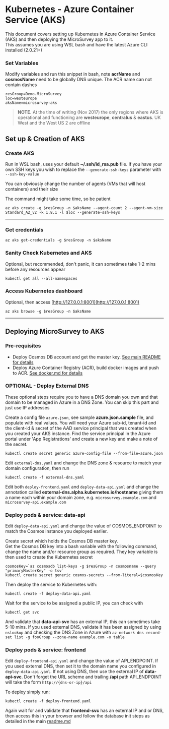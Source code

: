 # Kubernetes - Azure Container Service (AKS)
This document covers setting up Kubernetes in Azure Container Service (AKS) and then deploying the MicroSurvey app to it.  
This assumes you are using WSL bash and have the latest Azure CLI installed (2.0.21+)

### Set Variables
Modify variables and run this snippet in bash, note **acrName** and **cosmosName** need to be globally DNS unique. The ACR name can not contain dashes

```
resGroup=Demo.MicroSurvey
loc=westeurope
aksName=microsurvey-aks
```

> **NOTE.** At the time of writing (Nov 2017) the only regions where AKS is operational and functioning are **westeurope**, **centralus** & **eastus**. UK West and the West US 2 are offline

## Set up & Creation of AKS

### Create AKS 
Run in WSL bash, uses your default **~/.ssh/id_rsa.pub** file. If you have your own SSH keys you wish to replace the `--generate-ssh-keys` parameter with `--ssh-key-value`

You can obviously change the number of agents (VMs that will host containers) and their size

The command might take some time, so be patient 
```
az aks create -g $resGroup -n $aksName --agent-count 2 --agent-vm-size Standard_A2_v2 -k 1.8.1 -l $loc --generate-ssh-keys
```

---

### Get credentials
```
az aks get-credentials -g $resGroup -n $aksName
```

### Sanity Check Kubernetes and AKS
Optional, but recommended, don't panic, it can sometimes take 1-2 mins before any resources appear
```
kubectl get all --all-namespaces
```

### Access Kubernetes dashboard 
Optional, then access [http://127.0.0.1:8001](http://127.0.0.1:8001)
```
az aks browse -g $resGroup -n $aksName
```

---

## Deploying MicroSurvey to AKS

### Pre-requisites 
- Deploy Cosmos DB account and get the master key. [See main README for details](../#db)
- Deploy Azure Container Registry (ACR), build docker images and push to ACR. [See docker.md for details](docker.md)

### OPTIONAL - Deploy External DNS
These optional steps require you to have a DNS domain you own and that domain to be managed in Azure in a DNS Zone. You can skip this part and just use IP addresses

Create a config file `azure.json`, see sample **azure.json.sample** file, and populate with real values. You will need your Azure sub-id, tenant-id and the client-id & secret of the AAD service principal that was created when you created your AKS instance. Find the service principal in the Azure portal under 'App Registrations' and create a new key and make a note of the secret.

```
kubectl create secret generic azure-config-file --from-file=azure.json
```

Edit `external-dns.yaml` and change the DNS zone & resource to match your domain configuration, then run
```
kubectl create -f external-dns.yaml
```

Edit both `deploy-frontend.yaml` and `deploy-data-api.yaml` and change the annotation called **external-dns.alpha.kubernetes.io&#8203;/&#8203;hostname** giving them a name each within your domain zone, e.g. `microsurvey.example.com` and `microsurvey-api.example.com`


### Deploy pods & service: data-api
Edit `deploy-data-api.yaml` and change the value of COSMOS_ENDPOINT to match the Cosmos instance you deployed earlier. 

Create secret which holds the Cosmos DB master key.  
Get the Cosmos DB key into a bash variable with the following command, change the name and/or resource group as required. They key variable is then used to create the Kubernetes secret
```
cosmosKey=`az cosmosdb list-keys -g $resGroup -n cosmosname --query "primaryMasterKey" -o tsv`
kubectl create secret generic cosmos-secrets --from-literal=$cosmosKey
```

Then deploy the service to Kubernetes with: 
```
kubectl create -f deploy-data-api.yaml
```
Wait for the service to be assigned a public IP, you can check with 
```
kubectl get svc
```
And validate that **data-api-svc** has an external IP, this can sometimes take 5-10 mins. If you used external DNS, validate it has been assigned by using `nslookup` and checking the DNS Zone in Azure with `az network dns record-set list -g fooGroup --zone-name example.com -o table`


### Deploy pods & service: frontend
Edit `deploy-frontend-api.yaml` and change the value of API_ENDPOINT. If you used external DNS, then set it to the domain name you configured in `deploy-data-api.yaml`. If not using DNS, then use the external IP of **data-api-svc**. Don't forget the URL scheme and trailing **/api** path API_ENDPOINT will take the form `http://{dns-or-ip}/api`

To deploy simply run: 
```
kubectl create -f deploy-frontend.yaml
```
Again wait for and validate that **frontend-svc** has an external IP and or DNS, then access this in your browser and follow the database init steps as detailed in the main [readme.md](../#db)